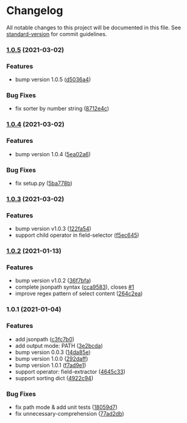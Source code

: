 # Changelog

All notable changes to this project will be documented in this file. See [standard-version](https://github.com/conventional-changelog/standard-version) for commit guidelines.

### [1.0.5](https://gitlab.sz.sensetime.com/its-engineering/toolkit/jsonpath-python/compare/v1.0.4...v1.0.5) (2021-03-02)


### Features

* bump version 1.0.5 ([d5036a4](https://gitlab.sz.sensetime.com/its-engineering/toolkit/jsonpath-python/commit/d5036a4cba6d32ecf8b679d48493125e067cb9a4))


### Bug Fixes

* fix sorter by number string ([8712e4c](https://gitlab.sz.sensetime.com/its-engineering/toolkit/jsonpath-python/commit/8712e4c995d0ced09b79b32211155e2567f69564))

### [1.0.4](https://gitlab.sz.sensetime.com/its-engineering/toolkit/jsonpath-python/compare/v1.0.3...v1.0.4) (2021-03-02)


### Features

* bump version 1.0.4 ([5ea02a6](https://gitlab.sz.sensetime.com/its-engineering/toolkit/jsonpath-python/commit/5ea02a67bec39ca50ffe141578fdbc5821fa8213))


### Bug Fixes

* fix setup.py ([5ba778b](https://gitlab.sz.sensetime.com/its-engineering/toolkit/jsonpath-python/commit/5ba778bf877211b9834dd71fc2cb1ae3daa52876))

### [1.0.3](https://gitlab.sz.sensetime.com/its-engineering/toolkit/jsonpath-python/compare/v1.0.2...v1.0.3) (2021-03-02)


### Features

* bump version v1.0.3 ([122fa54](https://gitlab.sz.sensetime.com/its-engineering/toolkit/jsonpath-python/commit/122fa54fa0051bafeb8f1e64cd1a9fc1b91b3610))
* support child operator in field-selector ([f5ec645](https://gitlab.sz.sensetime.com/its-engineering/toolkit/jsonpath-python/commit/f5ec645673df67baee248431860ada082fe95006))

### [1.0.2](https://gitlab.sz.sensetime.com/its-engineering/toolkit/jsonpath-python/compare/v1.0.1...v1.0.2) (2021-01-13)


### Features

* bump version v1.0.2 ([36f7bfa](https://gitlab.sz.sensetime.com/its-engineering/toolkit/jsonpath-python/commit/36f7bfa51c2bb6ac0991a3f85fac8a4c4e67972e))
* complete jsonpath syntax ([cca9583](https://gitlab.sz.sensetime.com/its-engineering/toolkit/jsonpath-python/commit/cca9583f7910f3abf183f6056103f9dc24d75f0d)), closes [#1](https://gitlab.sz.sensetime.com/its-engineering/toolkit/jsonpath-python/issues/1)
* improve regex pattern of select content ([264c2ea](https://gitlab.sz.sensetime.com/its-engineering/toolkit/jsonpath-python/commit/264c2ea35cdbdc5806093b27a2b409ca609ecde1))

### 1.0.1 (2021-01-04)


### Features

* add jsonpath ([c3fc7b0](https://gitlab.sz.sensetime.com/its-engineering/toolkit/jsonpath-python/commit/c3fc7b0c4620327d33a2f0bcfe7b2befcbdbd9ff))
* add output mode: PATH ([3e2bcda](https://gitlab.sz.sensetime.com/its-engineering/toolkit/jsonpath-python/commit/3e2bcda7fbbd7636786bd28549253a40bb0d5a28))
* bump version 0.0.3 ([14da85e](https://gitlab.sz.sensetime.com/its-engineering/toolkit/jsonpath-python/commit/14da85e1bda03dd403fd32c71e53dbafac16ec5d))
* bump version 1.0.0 ([292daff](https://gitlab.sz.sensetime.com/its-engineering/toolkit/jsonpath-python/commit/292daff3bfcbde3715d460dcdb9fe6f53921a4b8))
* bump version 1.0.1 ([f7ad9e1](https://gitlab.sz.sensetime.com/its-engineering/toolkit/jsonpath-python/commit/f7ad9e13d1e37f66285bb26bbf2696553a735b03))
* support operator: field-extractor ([4645c33](https://gitlab.sz.sensetime.com/its-engineering/toolkit/jsonpath-python/commit/4645c33a54dda9705c3422c4f18bbfc7d0c9c986))
* support sorting dict ([4922c94](https://gitlab.sz.sensetime.com/its-engineering/toolkit/jsonpath-python/commit/4922c949bf5d74d878b131e2ed70b7d476b3cce0))


### Bug Fixes

* fix path mode & add unit tests ([18059d7](https://gitlab.sz.sensetime.com/its-engineering/toolkit/jsonpath-python/commit/18059d70e5f808b94b6d381531907b9a8039a111))
* fix unnecessary-comprehension ([77ad2db](https://gitlab.sz.sensetime.com/its-engineering/toolkit/jsonpath-python/commit/77ad2dbcabd11ac66708b5b9aea226700170fe7f))
